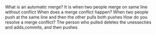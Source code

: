 What is an automatic merge?
It is when two people merge on same line without conflict
When does a merge conflict happen?
When two people push at the same line and then the other pulls both pushes
How do you resolve a merge conflict?
The person who pulled deletes the unessecties and adds,commits, and then pushes 